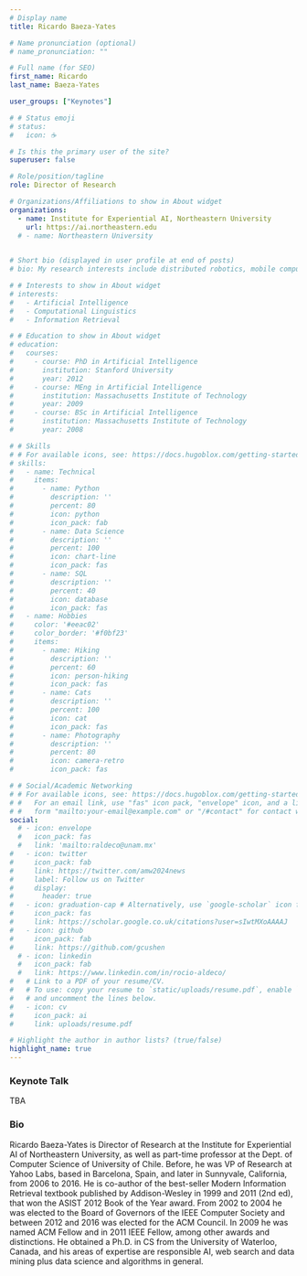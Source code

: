 ```yaml
---
# Display name
title: Ricardo Baeza-Yates

# Name pronunciation (optional)
# name_pronunciation: ""

# Full name (for SEO)
first_name: Ricardo
last_name: Baeza-Yates

user_groups: ["Keynotes"]

# # Status emoji
# status:
#   icon: ☕️

# Is this the primary user of the site?
superuser: false

# Role/position/tagline
role: Director of Research

# Organizations/Affiliations to show in About widget
organizations:
  - name: Institute for Experiential AI, Northeastern University
    url: https://ai.northeastern.edu
  # - name: Northeastern University  
  

# Short bio (displayed in user profile at end of posts)
# bio: My research interests include distributed robotics, mobile computing and programmable matter.

# # Interests to show in About widget
# interests:
#   - Artificial Intelligence
#   - Computational Linguistics
#   - Information Retrieval

# # Education to show in About widget
# education:
#   courses:
#     - course: PhD in Artificial Intelligence
#       institution: Stanford University
#       year: 2012
#     - course: MEng in Artificial Intelligence
#       institution: Massachusetts Institute of Technology
#       year: 2009
#     - course: BSc in Artificial Intelligence
#       institution: Massachusetts Institute of Technology
#       year: 2008

# # Skills
# # For available icons, see: https://docs.hugoblox.com/getting-started/page-builder/#icons
# skills:
#   - name: Technical
#     items:
#       - name: Python
#         description: ''
#         percent: 80
#         icon: python
#         icon_pack: fab
#       - name: Data Science
#         description: ''
#         percent: 100
#         icon: chart-line
#         icon_pack: fas
#       - name: SQL
#         description: ''
#         percent: 40
#         icon: database
#         icon_pack: fas
#   - name: Hobbies
#     color: '#eeac02'
#     color_border: '#f0bf23'
#     items:
#       - name: Hiking
#         description: ''
#         percent: 60
#         icon: person-hiking
#         icon_pack: fas
#       - name: Cats
#         description: ''
#         percent: 100
#         icon: cat
#         icon_pack: fas
#       - name: Photography
#         description: ''
#         percent: 80
#         icon: camera-retro
#         icon_pack: fas

# # Social/Academic Networking
# # For available icons, see: https://docs.hugoblox.com/getting-started/page-builder/#icons
# #   For an email link, use "fas" icon pack, "envelope" icon, and a link in the
# #   form "mailto:your-email@example.com" or "/#contact" for contact widget.
social:
  # - icon: envelope
  #   icon_pack: fas
  #   link: 'mailto:raldeco@unam.mx'
#   - icon: twitter
#     icon_pack: fab
#     link: https://twitter.com/amw2024news
#     label: Follow us on Twitter
#     display:
#       header: true
#   - icon: graduation-cap # Alternatively, use `google-scholar` icon from `ai` icon pack
#     icon_pack: fas
#     link: https://scholar.google.co.uk/citations?user=sIwtMXoAAAAJ
#   - icon: github
#     icon_pack: fab
#     link: https://github.com/gcushen
  # - icon: linkedin
  #   icon_pack: fab
  #   link: https://www.linkedin.com/in/rocio-aldeco/
#   # Link to a PDF of your resume/CV.
#   # To use: copy your resume to `static/uploads/resume.pdf`, enable `ai` icons in `params.yaml`,
#   # and uncomment the lines below.
#   - icon: cv
#     icon_pack: ai
#     link: uploads/resume.pdf

# Highlight the author in author lists? (true/false)
highlight_name: true
---
```


### Keynote Talk

TBA


### Bio

Ricardo Baeza-Yates is Director of Research at the Institute for Experiential AI of Northeastern University, as well as part-time professor at the Dept. of Computer Science of University of Chile. Before, he was VP of Research at Yahoo Labs, based in Barcelona, Spain, and later in Sunnyvale, California, from 2006 to 2016. He is co-author of the best-seller Modern Information Retrieval textbook published by Addison-Wesley in 1999 and 2011 (2nd ed), that won the ASIST 2012 Book of the Year award. From 2002 to 2004 he was elected to the Board of Governors of the IEEE Computer Society and between 2012 and 2016 was elected for the ACM Council. In 2009 he was named ACM Fellow and in 2011 IEEE Fellow, among other awards and distinctions. He obtained a Ph.D. in CS from the University of Waterloo, Canada, and his areas of expertise are responsible AI, web search and data mining plus data science and algorithms in general.